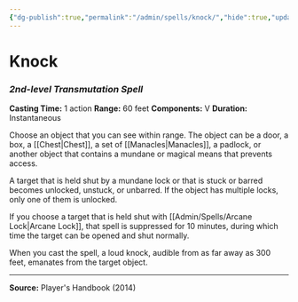 ```yaml
---
{"dg-publish":true,"permalink":"/admin/spells/knock/","hide":true,"updated":"2025-08-05T19:49:54.652+01:00"}
---
```


# Knock
### *2nd-level Transmutation Spell*
**Casting Time:** 1 action
**Range:** 60 feet
**Components:** V
**Duration:** Instantaneous

Choose an object that you can see within range. The object can be a door, a box, a [[Chest\|Chest]], a set of [[Manacles\|Manacles]], a padlock, or another object that contains a mundane or magical means that prevents access.

A target that is held shut by a mundane lock or that is stuck or barred becomes unlocked, unstuck, or unbarred. If the object has multiple locks, only one of them is unlocked.

If you choose a target that is held shut with [[Admin/Spells/Arcane Lock\|Arcane Lock]], that spell is suppressed for 10 minutes, during which time the target can be opened and shut normally.

When you cast the spell, a loud knock, audible from as far away as 300 feet, emanates from the target object.

---
**Source:** Player's Handbook (2014)